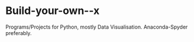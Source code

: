 # Build-your-own--x
Programs/Projects for Python, mostly Data Visualisation.
Anaconda-Spyder preferably.
